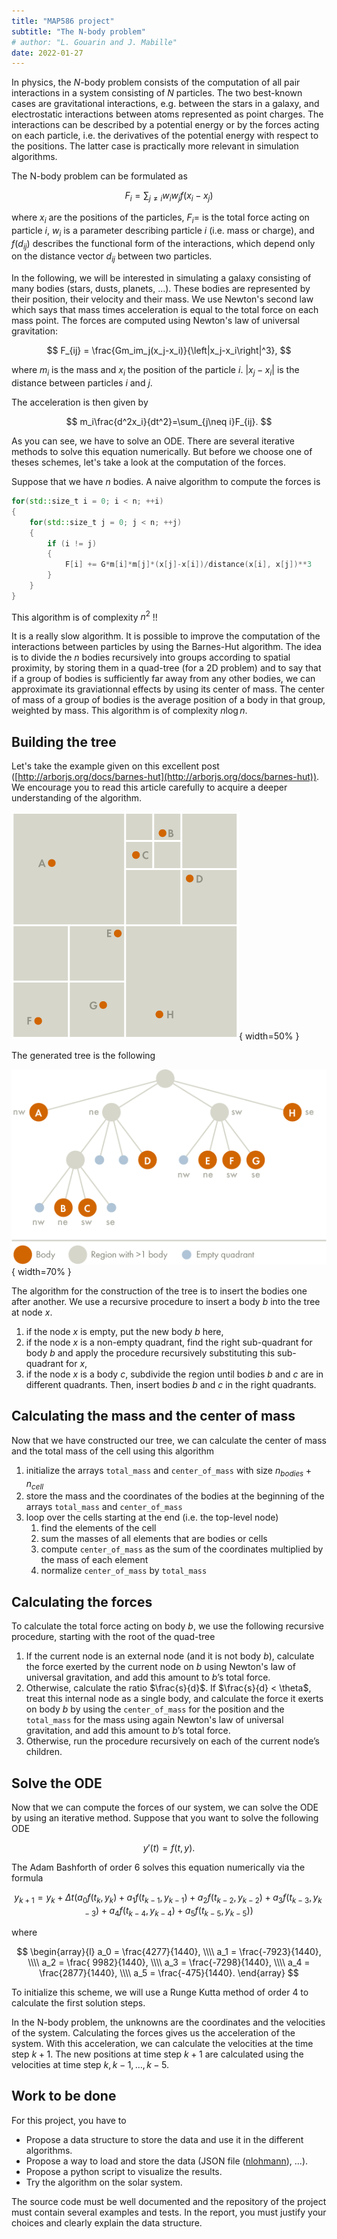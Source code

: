 ```yaml
---
title: "MAP586 project"
subtitle: "The N-body problem"
# author: "L. Gouarin and J. Mabille"
date: 2022-01-27
---
```


In physics, the $N$-body problem consists of the computation of all pair interactions in a system consisting of $N$ particles. The two best-known cases are gravitational interactions, e.g. between the stars in a galaxy, and electrostatic interactions between atoms represented as point charges. The interactions can be described by a potential energy or by the forces acting on each particle, i.e. the derivatives of the potential energy with respect to the positions. The latter case is practically more relevant in simulation algorithms.

The N-body problem can be formulated as

$$
F_i = \sum_{j \neq i} w_i w_j f(x_i-x_j)
$$

where $x_i$ are the positions of the particles, $F_i=$ is the total force acting on particle $i$, $w_i$ is a parameter describing particle $i$ (i.e. mass or charge), and $f(d_{ij})$ describes the functional form of the interactions, which depend only on the distance vector $d_{ij}$ between two particles.

In the following, we will be interested in simulating a galaxy consisting of many bodies (stars, dusts, planets, ...). These bodies are represented by their position, their velocity and their mass. We use Newton's second law which says that mass times acceleration is equal to the total force on each mass point. The forces are computed using Newton's law of universal gravitation:

$$
F_{ij} = \frac{Gm_im_j(x_j-x_i)}{\left|x_j-x_i\right|^3},
$$

where $m_i$ is the mass and $x_i$ the position of the particle $i$. $\left|x_j-x_i\right|$ is the distance between particles $i$ and $j$.

The acceleration is then given by

$$
m_i\frac{d^2x_i}{dt^2}=\sum_{j\neq i}F_{ij}.
$$

As you can see, we have to solve an ODE. There are several iterative methods to solve this equation numerically. But before we choose one of theses schemes, let's take a look at the computation of the forces.

Suppose that we have $n$ bodies. A naive algorithm to compute the forces is

```cpp
for(std::size_t i = 0; i < n; ++i)
{
    for(std::size_t j = 0; j < n; ++j)
    {
        if (i != j)
        {
            F[i] += G*m[i]*m[j]*(x[j]-x[i])/distance(x[i], x[j])**3
        }
    }
}
```

This algorithm is of complexity $n^2$ !!

It is a really slow algorithm. It is possible to improve the computation of the interactions between particles by using the Barnes-Hut algorithm. The idea is to divide the $n$ bodies recursively into groups according to spatial proximity, by storing them in a quad-tree (for a 2D problem) and to say that if a group of bodies is sufficiently far away from any other bodies, we can approximate its graviationnal effects by using its center of mass. The center of mass of a group of bodies is the average position of a body in that group, weighted by mass. This algorithm is of complexity $n \log n$.

## **Building the tree**

Let's take the example given on this excellent post ([http://arborjs.org/docs/barnes-hut](http://arborjs.org/docs/barnes-hut)). We encourage you to read this article carefully to acquire a deeper understanding of the algorithm.

![example space](./figures/example-space.png){ width=50% }


The generated tree is the following

![example tree](./figures/example-tree.png){ width=70% }


The algorithm for the construction of the tree is to insert the bodies one after another. We use a recursive procedure to insert a body $b$ into the tree at node $x$.

   1. if the node $x$ is empty, put the new body $b$ here,
   2. if the node $x$ is a non-empty quadrant, find the right sub-quadrant for body $b$ and apply the procedure recursively substituting this sub-quadrant for $x$,
   3. if the node $x$ is a body $c$, subdivide the region until bodies $b$ and $c$ are in different quadrants. Then, insert bodies $b$ and $c$ in the right quadrants.

## **Calculating the mass and the center of mass**

Now that we have constructed our tree, we can calculate the center of mass and the total mass of the cell using this algorithm

   1. initialize the arrays `total_mass` and `center_of_mass` with size $n_{bodies} + n_{cell}$
   2. store the mass and the coordinates of the bodies at the beginning of the arrays `total_mass` and `center_of_mass`
   3. loop over the cells starting at the end (i.e. the top-level node)
       1. find the elements of the cell
       2. sum the masses of all elements that are bodies or cells
       3. compute `center_of_mass` as the sum of the coordinates multiplied by the mass of each element
       4. normalize `center_of_mass` by `total_mass`

## **Calculating the forces**

To calculate the total force acting on body $b$, we use the following recursive procedure, starting with the root of the quad-tree

   1. If the current node is an external node (and it is not body $b$), calculate the force exerted by the current node on $b$ using Newton's law of universal gravitation, and add this amount to $b$’s total force.
   2. Otherwise, calculate the ratio $\frac{s}{d}$. If $\frac{s}{d} < \theta$, treat this internal node as a single body, and calculate the force it exerts on body $b$ by using the `center_of_mass` for the position and the `total_mass` for the mass using again Newton's law of universal gravitation, and add this amount to $b$’s total force.
   3. Otherwise, run the procedure recursively on each of the current node’s children.

## **Solve the ODE**

Now that we can compute the forces of our system, we can solve the ODE by using an iterative method. Suppose that you want to solve the following ODE

$$
y'(t) = f(t,y).
$$

The Adam Bashforth of order $6$ solves this equation numerically via the formula

$$
y_{k+1} = y_k + \Delta t \left(a_0f(t_{k}, y_{k})+a_1f(t_{k-1}, y_{k-1}) + a_2f(t_{k-2}, y_{k-2})+a_3f(t_{k-3}, y_{k-3})+a_4f(t_{k-4}, y_{k-4})+a_5f(t_{k-5}, y_{k-5})\right)
$$

where

$$
\begin{array}{l}
a_0 = \frac{4277}{1440}, \\\\
a_1 = \frac{-7923}{1440}, \\\\
a_2 = \frac{ 9982}{1440}, \\\\
a_3 = \frac{-7298}{1440}, \\\\
a_4 = \frac{2877}{1440}, \\\\
a_5 = \frac{-475}{1440}.
\end{array}
$$

To initialize this scheme, we will use a Runge Kutta method of order $4$ to calculate the first solution steps.

In the N-body problem, the unknowns are the coordinates and the velocities of the system. Calculating the forces gives us the acceleration of the system. With this acceleration, we can calculate the velocities at the time step $k+1$. The new positions at time step $k+1$ are calculated using the velocities at time step $k, k-1, \dots, k-5$.

## Work to be done

For this project, you have to

- Propose a data structure to store the data and use it in the different algorithms.
- Propose a way to load and store the data (JSON file ([nlohmann](https://json.nlohmann.me/)), ...).
- Propose a python script to visualize the results.
- Try the algorithm on the solar system.

The source code must be well documented and the repository of the project must contain several examples and tests. In the report, you must justify your choices and clearly explain the data structure.
